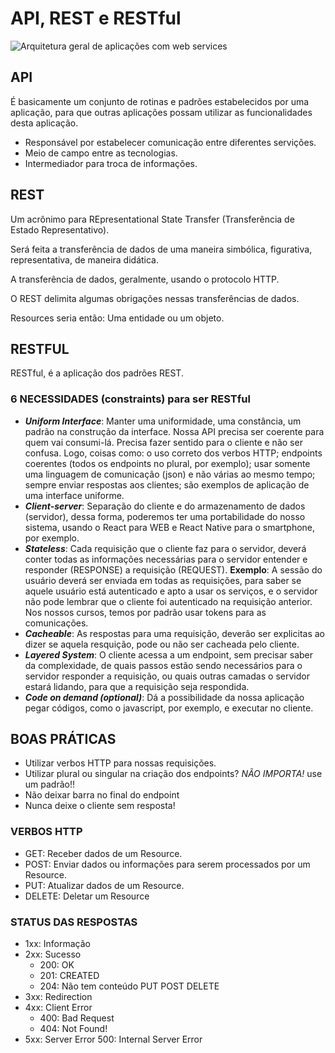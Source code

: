 # API, REST e RESTful

![Arquitetura geral de aplicações com web services](https://arquivo.devmedia.com.br/artigos/DevMedia/Guias/arquitetura_laravel.png)

## API

É basicamente um conjunto de rotinas e padrões estabelecidos por uma aplicação, para que outras aplicações possam utilizar as funcionalidades desta aplicação.

- Responsável por estabelecer comunicação entre diferentes servições.
- Meio de campo entre as tecnologias.
- Intermediador para troca de informações.

## REST

Um acrônimo para REpresentational State Transfer (Transferência de Estado Representativo).

Será feita a transferência de dados de uma maneira simbólica, figurativa, representativa, de maneira didática.

A transferência de dados, geralmente, usando o protocolo HTTP.

O REST delimita algumas obrigações nessas transferências de dados.

Resources seria então: Uma entidade ou um objeto.

## RESTFUL

RESTful, é a aplicação dos padrões REST.

### 6 NECESSIDADES (constraints) para ser RESTful

- **_Uniform Interface_**: Manter uma uniformidade, uma constância, um padrão na construção da interface. Nossa API precisa ser coerente para quem vai consumi-lá. Precisa fazer sentido para o cliente e não ser confusa. Logo, coisas como: o uso correto dos verbos HTTP; endpoints coerentes (todos os endpoints no plural, por exemplo); usar somente uma linguagem de comunicação (json) e não várias ao mesmo tempo; sempre enviar respostas aos clientes; são exemplos de aplicação de uma interface uniforme.
- **_Client-server_**: Separação do cliente e do armazenamento de dados (servidor), dessa forma, poderemos ter uma portabilidade do nosso sistema, usando o React para WEB e React Native para o smartphone, por exemplo.
- **_Stateless_**: Cada requisição que o cliente faz para o servidor, deverá conter todas as informações necessárias para o servidor entender e responder (RESPONSE) a requisição (REQUEST). **Exemplo**: A sessão do usuário deverá ser enviada em todas as requisições, para saber se aquele usuário está autenticado e apto a usar os serviços, e o servidor não pode lembrar que o cliente foi autenticado na requisição anterior. Nos nossos cursos, temos por padrão usar tokens para as comunicações.
- **_Cacheable_**: As respostas para uma requisição, deverão ser explicitas ao dizer se aquela resquição, pode ou não ser cacheada pelo cliente.
- **_Layered System_**: O cliente acessa a um endpoint, sem precisar saber da complexidade, de quais passos estão sendo necessários para o servidor responder a requisição, ou quais outras camadas o servidor estará lidando, para que a requisição seja respondida.
- **_Code on demand (optional)_**: Dá a possibilidade da nossa aplicação pegar códigos, como o javascript, por exemplo, e executar no cliente.

## BOAS PRÁTICAS

- Utilizar verbos HTTP para nossas requisições.
- Utilizar plural ou singular na criação dos endpoints? _NÃO IMPORTA!_ use um padrão!!
- Não deixar barra no final do endpoint
- Nunca deixe o cliente sem resposta!

### VERBOS HTTP

- GET: Receber dados de um Resource.
- POST: Enviar dados ou informações para serem processados por um Resource.
- PUT: Atualizar dados de um Resource.
- DELETE: Deletar um Resource

### STATUS DAS RESPOSTAS

- 1xx: Informação
- 2xx: Sucesso
  - 200: OK
  - 201: CREATED
  - 204: Não tem conteúdo PUT POST DELETE
- 3xx: Redirection
- 4xx: Client Error
  - 400: Bad Request
  - 404: Not Found!
- 5xx: Server Error 500: Internal Server Error
